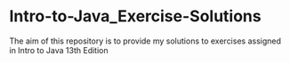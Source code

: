 # Intro-to-Java_Exercise-Solutions
The aim of this repository is to provide my solutions to exercises assigned in Intro to Java 13th Edition
